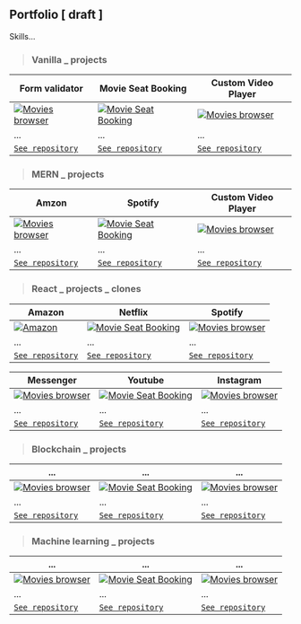 

## Portfolio [ draft ]

Skills... 

> ### Vanilla _ projects


|                 Form validator      |    Movie Seat Booking  | Custom Video Player                                      
|----------------|-----------------------------------|-----------------------------|
| <a  href="#"  target="_blank">![Movies browser](https://res.cloudinary.com/dhthrowim/image/upload/v1605569149/github-portfolio/soon_xzwvww.png)</a>        | <a  href="#"  target="_blank">![Movie Seat Booking](https://res.cloudinary.com/dhthrowim/image/upload/v1605569149/github-portfolio/soon_xzwvww.png)</a> | <a  href="#"  target="_blank">![Movies browser](https://res.cloudinary.com/dhthrowim/image/upload/v1605569149/github-portfolio/soon_xzwvww.png)</a>           
| ...    | ... | ... 
| <a href="#" target="_blank">`See repository`</a>      	| <a href="#" target="_blank">`See repository`</a> | <a href="#" target="_blank">`See repository`</a> 
 

> ### MERN _ projects

|                 Amzon    |    Spotify  | Custom Video Player                                      
|----------------|-----------------------------------|-----------------------------|
| <a  href="#"  target="_blank">![Movies browser](https://res.cloudinary.com/dhthrowim/image/upload/v1605569149/github-portfolio/soon_xzwvww.png)</a>        | <a  href="#"  target="_blank">![Movie Seat Booking](https://res.cloudinary.com/dhthrowim/image/upload/v1605569149/github-portfolio/soon_xzwvww.png)</a> | <a  href="#"  target="_blank">![Movies browser](https://res.cloudinary.com/dhthrowim/image/upload/v1605569149/github-portfolio/soon_xzwvww.png)</a>           
| ...    | ... | ... 
| <a href="#" target="_blank">`See repository`</a>      	| <a href="#" target="_blank">`See repository`</a> | <a href="#" target="_blank">`See repository`</a> 

> ### React _ projects _ clones 

|                 Amazon     |    Netflix | Spotify                                    
|----------------|-----------------------------------|-----------------------------|
| <a  href="#"  target="_blank">![Amazon](https://res.cloudinary.com/dhthrowim/image/upload/v1605570657/github-portfolio/thumb_sjkovl.png)</a>        | <a  href="https://github.com/kcynia85/amazon-clone"  target="_blank">![Movie Seat Booking](https://res.cloudinary.com/dhthrowim/image/upload/v1605570657/github-portfolio/thumb_sjkovl.png)</a> | <a  href="#"  target="_blank">![Movies browser](https://res.cloudinary.com/dhthrowim/image/upload/v1605570657/github-portfolio/thumb_sjkovl.png)</a>           
| ...    | ... | ... 
| <a href="https://github.com/kcynia85/amazon-clone" target="_blank">`See repository`</a>      	| <a href="https://github.com/kcynia85/netflixClone" target="_blank">`See repository`</a> | <a href="https://github.com/kcynia85/primitive-spotify-clone_createdWithCleverProgramming" target="_blank">`See repository`</a>

|                 Messenger     |    Youtube | Instagram                                    
|----------------|-----------------------------------|-----------------------------|
| <a  href="https://github.com/kcynia85/messengerClone"  target="_blank">![Movies browser](https://res.cloudinary.com/dhthrowim/image/upload/v1605570657/github-portfolio/thumb_sjkovl.png)</a>        | <a  href="#"  target="_blank">![Movie Seat Booking](https://res.cloudinary.com/dhthrowim/image/upload/v1605569149/github-portfolio/soon_xzwvww.png)</a> | <a  href="#"  target="_blank">![Movies browser](https://res.cloudinary.com/dhthrowim/image/upload/v1605569149/github-portfolio/soon_xzwvww.png)</a>           
| ... | ... | ...    
| <a href="https://github.com/kcynia85/messengerClone" target="_blank">`See repository`</a>      	| <a href="#" target="_blank">`See repository`</a> | <a href="#" target="_blank">`See repository`</a>


> ### Blockchain _ projects

|                 ...    |    ...  | ...                                      
|----------------|-----------------------------------|-----------------------------|
| <a  href="#"  target="_blank">![Movies browser](https://res.cloudinary.com/dhthrowim/image/upload/v1605569149/github-portfolio/soon_xzwvww.png)</a>        | <a  href="#"  target="_blank">![Movie Seat Booking](https://res.cloudinary.com/dhthrowim/image/upload/v1605569149/github-portfolio/soon_xzwvww.png)</a> | <a  href="#"  target="_blank">![Movies browser](https://res.cloudinary.com/dhthrowim/image/upload/v1605569149/github-portfolio/soon_xzwvww.png)</a>           
| ...    | ... | ... 
| <a href="#" target="_blank">`See repository`</a>      	| <a href="#" target="_blank">`See repository`</a> | <a href="#" target="_blank">`See repository`</a>

> ### Machine learning _ projects

|                 ...    |    ...  | ...                                      
|----------------|-----------------------------------|-----------------------------|
| <a  href="#"  target="_blank">![Movies browser](https://res.cloudinary.com/dhthrowim/image/upload/v1605569149/github-portfolio/soon_xzwvww.png)</a>        | <a  href="#"  target="_blank">![Movie Seat Booking](https://res.cloudinary.com/dhthrowim/image/upload/v1605569149/github-portfolio/soon_xzwvww.png)</a> | <a  href="#"  target="_blank">![Movies browser](https://res.cloudinary.com/dhthrowim/image/upload/v1605569149/github-portfolio/soon_xzwvww.png)</a>           
| ...    | ... | ... 
| <a href="#" target="_blank">`See repository`</a>      	| <a href="#" target="_blank">`See repository`</a> | <a href="#" target="_blank">`See repository`</a>
